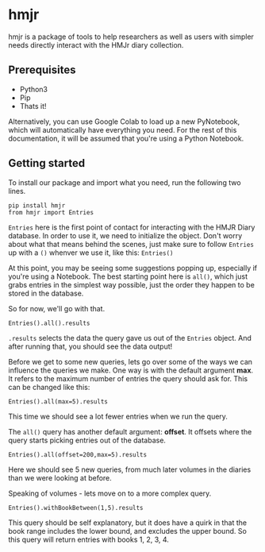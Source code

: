 # hmjr

hmjr is a package of tools to help researchers as well as users with simpler
needs directly interact with the HMJr diary collection.

## Prerequisites

- Python3
- Pip
- Thats it!

Alternatively, you can use Google Colab to load up a new PyNotebook, which will
automatically have everything you need. For the rest of this documentation, it
 will be assumed that you're using a Python Notebook.

## Getting started

To install our package and import what you need, run the following two lines.

    pip install hmjr
    from hmjr import Entries

`Entries` here is the first point of contact for interacting with the
 HMJR Diary database. In order to use it, we need to initialize the object.
Don't worry about what that means behind the scenes, just make sure to follow
 `Entries` up with a `()` whenver we use it, like this: `Entries()`

At this point, you may be seeing some suggestions popping up, especially
if you're using a Notebook. The best starting point here is `all()`, which
 just grabs entries in the simplest way possible, just the order they
 happen to be stored in the database.

So for now, we'll go with that.

    Entries().all().results

`.results` selects the data the query gave us out of the `Entries` object.
And after running that, you should see the data output!

Before we get to some new queries, lets go over some of the ways we can influence
 the queries we make. One way is with the default argument **max**. It refers to
 the maximum number of entries the query should ask for.
 This can be changed like this:

    Entries().all(max=5).results

This time we should see a lot fewer entries when we run the query.

The `all()` query has another default argument: **offset**. It offsets where the
 query starts picking entries out of the database.

    Entries().all(offset=200,max=5).results

Here we should see 5 new queries, from much later volumes in the diaries
 than we were looking at before.

Speaking of volumes - lets move on to a more complex query.

    Entries().withBookBetween(1,5).results

This query should be self explanatory, but it does have a quirk in that the
book range includes the lower bound, and excludes the upper bound. So this
query will return entries with books 1, 2, 3, 4.
